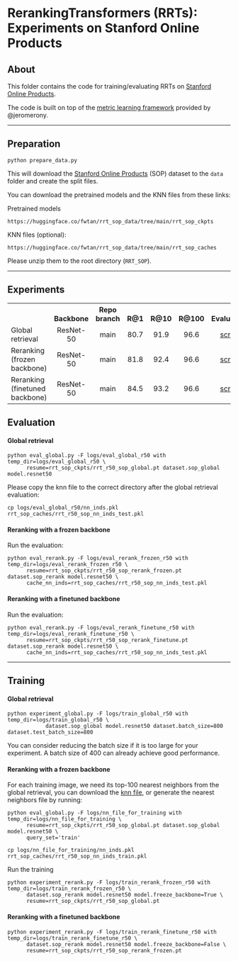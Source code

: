 # RerankingTransformers (RRTs): Experiments on Stanford Online Products

## About
This folder contains the code for training/evaluating RRTs on [Stanford Online Products](https://cvgl.stanford.edu/projects/lifted_struct/).

The code is built on top of the [metric learning framework](https://github.com/jeromerony/dml_cross_entropy) provided by @jeromerony.

***
## Preparation
```
python prepare_data.py
```
This will download the [Stanford Online Products](https://cvgl.stanford.edu/projects/lifted_struct/) (SOP) dataset to the ```data``` folder and create the split files.

<!-- If you'd like to run the experiment with ResNet50 as the backbone, please use the ```main``` branch.

```
git checkout main
```

If you'd like to run the experiment with SuperPoint as the backbone, please checkout the ```superpoint_sop``` branch:

```
git checkout superpoint_sop
``` -->

You can download the pretrained models and the KNN files from these links:

Pretrained models
```
https://huggingface.co/fwtan/rrt_sop_data/tree/main/rrt_sop_ckpts
```

KNN files (optional):
```
https://huggingface.co/fwtan/rrt_sop_data/tree/main/rrt_sop_caches
```

Please unzip them to the root directory (```RRT_SOP```).

***
## Experiments

<table><tbody>
<!-- START TABLE -->
<!-- TABLE HEADER -->
<th valign="bottom"></th>
<th valign="bottom">Backbone</th>
<th valign="bottom">Repo branch</th>
<th valign="bottom">R@1</th>
<th valign="bottom">R@10</th>
<th valign="bottom">R@100</th>
<th valign="bottom">Evaluation</th>
<th valign="bottom">Training</th> 
<th valign="bottom">Log</th> 
<!-- TABLE BODY -->
<tr>
      <td align="left">Global retrieval</td>
      <td align="center">ResNet-50</td>
      <td align="center">main</td>
      <td align="center">80.7</td>
      <td align="center">91.9</td>
      <td align="center">96.6</td>
      <td align="center"><a href=#global-retrieval>script</a></td>
      <td align="center"><a href=#global-retrieval-1>script</a></td>
      <td align="center"></td>
</tr>
<tr>
      <td align="left">Reranking (frozen backbone)</td>
      <td align="center">ResNet-50</td>
      <td align="center">main</td>
      <td align="center">81.8</td>
      <td align="center">92.4</td>
      <td align="center">96.6</td>
      <td align="center"><a href=#reranking-with-a-frozen-backbone>script</a></td>
      <td align="center"><a href=#reranking-with-a-frozen-backbone-1>script</a></td>
      <td align="center"></td>
</tr>
<tr>
      <td align="left">Reranking (finetuned backbone)</td>
      <td align="center">ResNet-50</td>
      <td align="center">main</td>
      <td align="center">84.5</td>
      <td align="center">93.2</td>
      <td align="center">96.6</td>
      <td align="center"><a href=#reranking-with-a-finetuned-backbone>script</a></td>
      <td align="center"><a href=#reranking-with-a-finetuned-backbone-1>script</a></td>
      <td align="center"><a href=logs/finetune_log>log</a></td>
</tr>
</tbody></table>



<!-- ## Evaluation using ResNet50 as the backbone -->
## Evaluation

#### Global retrieval

```
python eval_global.py -F logs/eval_global_r50 with temp_dir=logs/eval_global_r50 \
      resume=rrt_sop_ckpts/rrt_r50_sop_global.pt dataset.sop_global model.resnet50
```

Please copy the knn file to the correct directory after the global retrieval evaluation:

```
cp logs/eval_global_r50/nn_inds.pkl rrt_sop_caches/rrt_r50_sop_nn_inds_test.pkl
```

#### Reranking with a frozen backbone

Run the evaluation:
```
python eval_rerank.py -F logs/eval_rerank_frozen_r50 with temp_dir=logs/eval_rerank_frozen_r50 \
      resume=rrt_sop_ckpts/rrt_r50_sop_rerank_frozen.pt dataset.sop_rerank model.resnet50 \
      cache_nn_inds=rrt_sop_caches/rrt_r50_sop_nn_inds_test.pkl
```

#### Reranking with a finetuned backbone

Run the evaluation:
```
python eval_rerank.py -F logs/eval_rerank_finetune_r50 with temp_dir=logs/eval_rerank_finetune_r50 \
      resume=rrt_sop_ckpts/rrt_r50_sop_rerank_finetune.pt dataset.sop_rerank model.resnet50 \
      cache_nn_inds=rrt_sop_caches/rrt_r50_sop_nn_inds_test.pkl
```

***
<!-- ## Training using ResNet50 as the backbone -->
## Training

#### Global retrieval
```
python experiment_global.py -F logs/train_global_r50 with temp_dir=logs/train_global_r50 \
            dataset.sop_global model.resnet50 dataset.batch_size=800 dataset.test_batch_size=800
```
You can consider reducing the batch size if it is too large for your experiment. 
A batch size of 400 can already achieve good performance.

#### Reranking with a frozen backbone

For each training image, we need its top-100 nearest neighbors from the global retrieval, you can download the [knn file](https://www.dropbox.com/s/ohrk1ew25ebdlfj/rrt_sop_caches.zip?dl=0), or generate the nearest neighbors file by running:
```
python eval_global.py -F logs/nn_file_for_training with temp_dir=logs/nn_file_for_training \
      resume=rrt_sop_ckpts/rrt_r50_sop_global.pt dataset.sop_global model.resnet50 \
      query_set='train'

cp logs/nn_file_for_training/nn_inds.pkl rrt_sop_caches/rrt_r50_sop_nn_inds_train.pkl
```

Run the training
```
python experiment_rerank.py -F logs/train_rerank_frozen_r50 with temp_dir=logs/train_rerank_frozen_r50 \
      dataset.sop_rerank model.resnet50 model.freeze_backbone=True \
      resume=rrt_sop_ckpts/rrt_r50_sop_global.pt
```

#### Reranking with a finetuned backbone
```
python experiment_rerank.py -F logs/train_rerank_finetune_r50 with temp_dir=logs/train_rerank_finetune_r50 \
      dataset.sop_rerank model.resnet50 model.freeze_backbone=False \
      resume=rrt_sop_ckpts/rrt_r50_sop_rerank_frozen.pt
```
